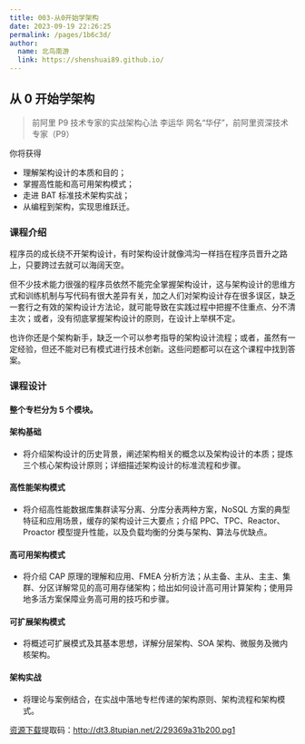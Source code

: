 ```yaml
---
title: 003-从0开始学架构
date: 2023-09-19 22:26:25
permalink: /pages/1b6c3d/
author:
  name: 北鸟南游
  link: https://shenshuai89.github.io/
---
```


## 从 0 开始学架构

> 前阿里 P9 技术专家的实战架构心法
> 李运华 网名“华仔”，前阿里资深技术专家（P9）

你将获得

- 理解架构设计的本质和目的；
- 掌握高性能和高可用架构模式；
- 走进 BAT 标准技术架构实战；
- 从编程到架构，实现思维跃迁。

### 课程介绍

程序员的成长绕不开架构设计，有时架构设计就像鸿沟一样挡在程序员晋升之路上，只要跨过去就可以海阔天空。

但不少技术能力很强的程序员依然不能完全掌握架构设计，这与架构设计的思维方式和训练机制与写代码有很大差异有关，加之人们对架构设计存在很多误区，缺乏一套行之有效的架构设计方法论，就可能导致在实践过程中把握不住重点、分不清主次；或者，没有彻底掌握架构设计的原则，在设计上举棋不定。

也许你还是个架构新手，缺乏一个可以参考指导的架构设计流程；或者，虽然有一定经验，但还不能对已有模式进行技术创新。这些问题都可以在这个课程中找到答案。

### 课程设计

#### 整个专栏分为 5 个模块。

#### 架构基础

- 将介绍架构设计的历史背景，阐述架构相关的概念以及架构设计的本质；提炼三个核心架构设计原则；详细描述架构设计的标准流程和步骤。

#### 高性能架构模式

- 将介绍高性能数据库集群读写分离、分库分表两种方案，NoSQL 方案的典型特征和应用场景，缓存的架构设计三大要点；介绍 PPC、TPC、Reactor、Proactor 模型提升性能，以及负载均衡的分类与架构、算法与优缺点。

#### 高可用架构模式

- 将介绍 CAP 原理的理解和应用、FMEA 分析方法；从主备、主从、主主、集群、分区详解常见的高可用存储架构；给出如何设计高可用计算架构；使用异地多活方案保障业务高可用的技巧和步骤。

#### 可扩展架构模式

- 将概述可扩展模式及其基本思想，详解分层架构、SOA 架构、微服务及微内核架构。

#### 架构实战

- 将理论与案例结合，在实战中落地专栏传递的架构原则、架构流程和架构模式。

[资源下载](https://pan.baidu.com/s/1wzCWnGhIz0mXuXicM_cF7w)提取码：http://dt3.8tupian.net/2/29369a31b200.pg1

